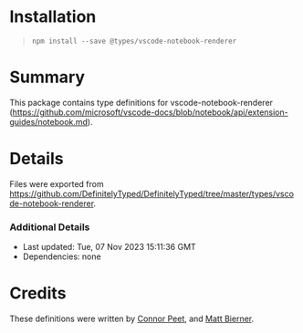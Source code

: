 # Installation
> `npm install --save @types/vscode-notebook-renderer`

# Summary
This package contains type definitions for vscode-notebook-renderer (https://github.com/microsoft/vscode-docs/blob/notebook/api/extension-guides/notebook.md).

# Details
Files were exported from https://github.com/DefinitelyTyped/DefinitelyTyped/tree/master/types/vscode-notebook-renderer.

### Additional Details
 * Last updated: Tue, 07 Nov 2023 15:11:36 GMT
 * Dependencies: none

# Credits
These definitions were written by [Connor Peet](https://github.com/connor4312), and [Matt Bierner](https://github.com/mjbvz).
